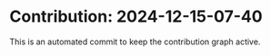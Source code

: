 # Contribution: 2024-12-15-07-40
This is an automated commit to keep the contribution graph active.
